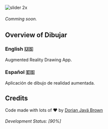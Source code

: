 ![slider 2x](https://user-images.githubusercontent.com/19171147/30729884-d723da1c-9f30-11e7-9f29-afb110973d64.png)
###### Comming soon.

## Overview of Dibujar


### English 🇺🇸 

Augmented Reality Drawing App.

### Español 🇪🇸

Aplicación de dibujo de realidad aumentada.


## Credits
 Code made with lots of ♥️ by [Dorian Javä Brown](www.dorianbrown.me) 
 
###### Development Status: [90%] 


